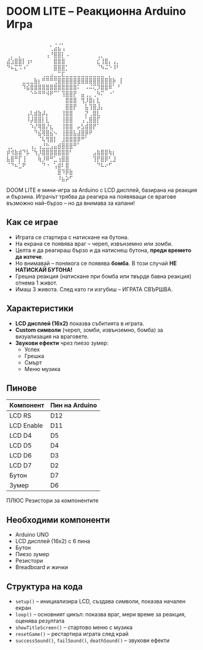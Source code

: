 # DOOM LITE – Реакционна Arduino Игра


⠀⠀⠀⠀⠀⠀⠀⠀⠀⠀⠀⠀⢀⢀⡀⠀⠀⠀⠀⠀⠀⠀⠀⠀⠀⠀⠀⠀⠀⠀
⠀⠀⠀⠀⠀⠀⠀⠀⠀⠀⠀⢁⣴⣦⢠⠀⠀⠀⠀⠀⠀⠀⠀⠀⠀⠀⠀⠀⠀⠀
⠀⡀⠀⡀⠀⠀⠀⠀⠀⠀⢠⠘⣿⣿⡇⠠⠀⠀⠀⠀⠀⠀⠀⢀⡀⠀⠀⠀⠀⠀
⣼⣱⣿⣿⡇⢰⠆⠀⠀⠀⠀⠀⣿⣿⣿⠀⠀⠀⠀⠀⠀⠀⠀⣎⢸⣿⡄⢠⡀⠀
⠙⠦⣍⠩⠰⠁⠀⠀⠀⠀⠀⠀⣿⣿⣿⡁⠀⠀⠀⠀⠀⠀⠀⠈⠳⠬⠑⠸⠃⠀
⠀⠀⠀⠀⠀⠀⠀⠀⠀⢀⣀⣠⣀⣉⣏⣀⣀⣀⣀⣀⣀⣀⣀⣀⣀⠀⡀⠀⠀⠀
⠀⠀⠀⠀⣀⣀⣀⣷⡆⠛⠛⠛⢛⣿⣿⣿⣿⣿⣿⣿⣿⣿⣿⣿⣿⣿⣿⡷⠀⡇
⠀⠀⠀⠀⠹⣮⣿⣿⣿⣿⣿⣿⣿⣿⣿⣿⣿⣿⠅⠀⠠⠬⢍⡹⣿⣿⠿⠁⠘⠀
⠀⠀⠀⠀⠀⠀⠑⠓⠛⠛⠺⠟⠉⠁⢹⣿⣿⡟⠀⣤⢀⡀⢀⠳⠍⠀⠐⠁⠀⠀
⠀⠀⠀⠀⠀⠀⠀⠀⠀⠀⠀⠀⠀⠀⠀⣿⣿⣿⠀⢻⡸⣿⡆⣇⠀⠀⠀⠀⠀⠀
⠀⠀⠀⠀⠀⠀⠀⠀⠀⠀⠀⠀⠀⠀⠀⣿⣿⡟⠀⠀⣧⢹⣿⣸⡄⠀⠀⠀⠀⠀
⠀⠀⠀⠀⠀⢠⢇⣾⣷⡼⡄⠀⠀⠀⢸⣿⣿⠀⠀⠀⡝⢀⣿⣇⠀⠀⠀⠀⠀⠀
⠀⠀⠀⠀⠀⠸⡼⣿⣿⡇⣇⠀⠀⠀⢸⣿⣿⠀⠀⢠⢁⣿⣿⡏⠀⠀⠀⠀⠀⠀
⠀⠀⠀⠀⠀⠀⠱⡜⢿⣿⡜⣆⠀⠀⢸⣿⣿⠀⡤⣣⣾⣿⡟⠁⠀⠀⠀⠀⠀⠀
⠀⠀⠀⠀⠀⠀⠀⠙⣮⢿⣿⣮⠢⠀⢸⣿⣿⣧⣼⣿⡿⠟⠀⠀⠀⠀⠀⠀⠀⠀
⠀⠀⠀⠀⠀⠀⠀⠀⠈⢧⢻⣿⡇⠀⣸⣿⣿⣿⡿⠛⠁⠀⠀⠀⠀⠀⠀⠀⠀⠀
⢀⡀⠀⠀⠀⠀⢠⡀⢠⣘⣓⣠⣤⣾⣿⣿⣿⠛⠁⠀⠀⠀⠀⠀⠀⠀⠀⠀⠀⠀
⡾⢺⣷⣾⠙⡧⠈⢳⡸⣿⣿⣿⣿⣿⣿⣿⠃⠀⠀⠀⠀⠀⣠⣷⣿⣿⢷⡆⠀⠀
⣧⣿⠛⡏⢸⠀⠀⠀⢷⡸⠿⠛⣁⢰⣿⣿⠀⠀⠀⠀⠀⠀⢹⡟⣿⡿⢃⣸⠀⠀
⠈⠙⠦⣁⠟⠀⠀⠀⠀⠙⠐⠀⢡⣾⠇⣿⠀⠀⠀⠀⠀⠀⠀⠙⠧⠔⠋⠀⠀⠀
⠀⠀⠀⠀⠀⠀⠀⠀⠀⠀⠀⠀⠀⣿⠹⡿⣷⠀⠀⠀⠀⠀⠀⠀⠀⠀⠀⠀⠀⠀
⠀⠀⠀⠀⠀⠀⠀⠀⠀⠀⠀⠀⠀⠸⣦⡵⠋⠀⠀⠀⠀⠀⠀⠀⠀⠀⠀⠀⠀⠀


DOOM LITE е мини-игра за Arduino с LCD дисплей, базирана на реакция и бързина. Играчът трябва да реагира на появяващи се врагове възможно най-бързо – но да внимава за капани!

##  Как се играе

- Играта се стартира с натискане на бутона.
- На екрана се появява враг – череп, извънземно или зомби.
- Целта е да реагираш бързо и да натиснеш бутона, **преди времето да изтече**.
- Но внимавай – понякога се появява **бомба**. В този случай **НЕ НАТИСКАЙ БУТОНА!**
- Грешна реакция (натискане при бомба или твърде бавна реакция) отнема 1 живот.
- Имаш 3 живота. След като ги изгубиш – ИГРАТА СВЪРШВА.

##  Характеристики

- **LCD дисплей (16x2)** показва събитията в играта.
- **Custom символи** (череп, зомби, извънземно, бомба) за визуализация на враговете.
- **Звукови ефекти** чрез пиезо зумер:
  - Успех
  - Грешка
  - Смърт
  - Меню музика

##  Пинове

| Компонент     | Пин на Arduino |
|---------------|----------------|
| LCD RS        | D12            |
| LCD Enable    | D11            |
| LCD D4        | D5             |
| LCD D5        | D4             |
| LCD D6        | D3             |
| LCD D7        | D2             |
| Бутон         | D7             |
| Зумер         | D6             |
ПЛЮС Резистори за компонентите
  
##  Необходими компоненти

- Arduino UNO 
- LCD дисплей (16x2) с 6 пина
- Бутон  
- Пиезо зумер 
- Резистори 
- Breadboard и жички

##  Структура на кода

- `setup()` – инициализира LCD, създава символи, показва начален екран
- `loop()` – основният цикъл: показва враг, мери време за реакция, оценява резултата
- `showTitleScreen()` – стартово меню с музика
- `resetGame()` – рестартира играта след край
- `successSound()`, `failSound()`, `deathSound()` – звукови ефекти
